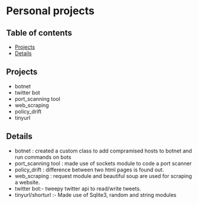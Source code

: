# Personal projects
## Table of contents
* [Projects](#project_names)
* [Details](#Details)

## Projects
* botnet
* twitter bot
* port_scanning tool
* web_scraping
* policy_drift
* tinyurl
## Details
* botnet : created a custom class to add compramised hosts to botnet and run commands on bots
* port_scanning tool : made use of sockets module to code a port scanner
* policy_drift : difference between two html pages is found out.
* web_scraping : request module and beautiful soup are used for scraping a website.
* twitter bot:- tweepy twitter api to read/write tweets.
* tinyurl/shorturl :- Made use of Sqlite3, random and string modules 

